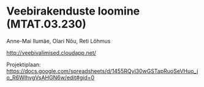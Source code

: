 # Veebirakenduste loomine (MTAT.03.230)
Anne-Mai Ilumäe, Olari Nõu, Reti Lõhmus

http://veebivalimised.cloudapp.net/

Projektiplaan: https://docs.google.com/spreadsheets/d/1455RQyl30wGSTapRuoSeVHuo_jo_R6WIhvgVsAHGN6w/edit#gid=0
